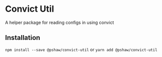 # Convict Util

A helper package for reading configs in using convict

## Installation

`npm install --save @pshaw/convict-util`
or
`yarn add @pshaw/convict-util`

